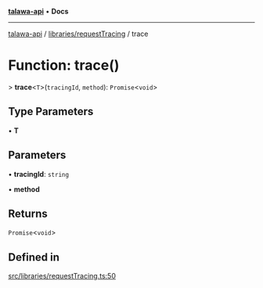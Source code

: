 [**talawa-api**](../../../README.md) • **Docs**

***

[talawa-api](../../../modules.md) / [libraries/requestTracing](../README.md) / trace

# Function: trace()

\> **trace**\<`T`\>(`tracingId`, `method`): `Promise`\<`void`\>

## Type Parameters

• **T**

## Parameters

• **tracingId**: `string`

• **method**

## Returns

`Promise`\<`void`\>

## Defined in

[src/libraries/requestTracing.ts:50](https://github.com/PalisadoesFoundation/talawa-api/blob/7fc9f13527dc6ead651f268e58527dcc279b95bc/src/libraries/requestTracing.ts#L50)
